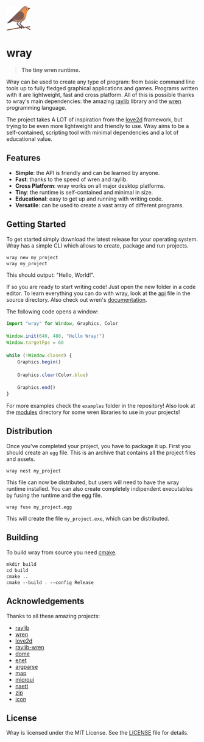 ![wray](assets/wray.png)

# wray

> **The tiny wren runtime.**

Wray can be used to create any type of program: from basic command line tools up to fully fledged graphical applications and games.
Programs written with it are lightweight, fast and cross platform.
All of this is possible thanks to wray's main dependencies: the amazing [raylib](https://raylib.com) library and the [wren](https://wren.io) programming language.

The project takes A LOT of inspiration from the [love2d](https://love2d.org) framework, but trying to be even more lightweight and friendly to use.
Wray aims to be a self-contained, scripting tool with minimal dependencies and a lot of educational value.

## Features

- **Simple**: the API is friendly and can be learned by anyone.
- **Fast**: thanks to the speed of wren and raylib.
- **Cross Platform**: wray works on all major desktop platforms.
- **Tiny**: the runtime is self-contained and minimal in size.
- **Educational**: easy to get up and running with writing code.
- **Versatile**: can be used to create a vast array of different programs.

## Getting Started

To get started simply download the latest release for your operating system.
Wray has a simple CLI which allows to create, package and run projects.

```
wray new my_project
wray my_project
```

This should output: "Hello, World!".

If so you are ready to start writing code!
Just open the new folder in a code editor.
To learn everything you can do with wray, look at the [api](src/api.wren) file in the source directory.
Also check out wren's [documentation](https://wren.io/syntax.html).

The following code opens a window:

``` javascript
import "wray" for Window, Graphics, Color

Window.init(640, 480, "Hello Wray!")
Window.targetFps = 60

while (!Window.closed) {
    Graphics.begin()

    Graphics.clear(Color.blue)

    Graphics.end()
}
```

For more examples check the `examples` folder in the repository!
Also look at the [modules](modules) directory for some wren libraries to use in your projects!

## Distribution

Once you've completed your project, you have to package it up.
First you should create an `egg` file.
This is an archive that contains all the project files and assets.

```
wray nest my_project
```

This file can now be distributed, but users will need to have the wray runtime installed.
You can also create completely indipendent executables by fusing the runtime and the egg file.

```
wray fuse my_project.egg
```

This will create the file `my_project.exe`, which can be distributed.

## Building

To build wray from source you need [cmake](https://cmake.org).

```
mkdir build
cd build
cmake ..
cmake --build . --config Release
```

## Acknowledgements

Thanks to all these amazing projects:

- [raylib](https://raylib.com)
- [wren](https://wren.io)
- [love2d](https://love2d.org)
- [raylib-wren](https://github.com/TSnake41/raylib-wren)
- [dome](https://domeengine.com)
- [enet](https://github.com/lsalzman/enet)
- [argparse](https://github.com/cofyc/argparse)
- [map](https://github.com/rxi/map)
- [microui](https://github.com/rxi/microui)
- [naett](https://github.com/erkkah/naett)
- [zip](https://github.com/kuba--/zip)
- [icon](https://www.flaticon.com/free-icon/robin_1230870?term=bird&page=1&position=8&origin=search&related_id=1230870)

## License

Wray is licensed under the MIT License. See the [LICENSE](LICENSE) file for details.
